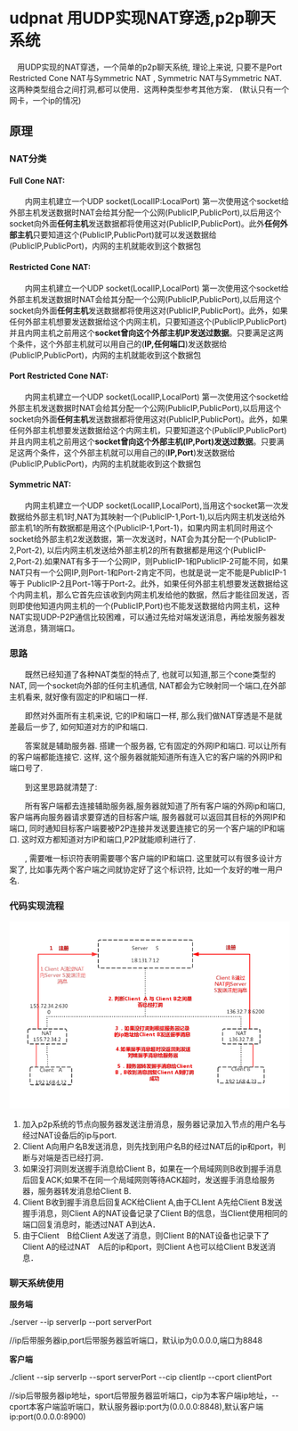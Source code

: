   
 
 # **udpnat 用UDP实现NAT穿透,p2p聊天系统**
  
  &ensp;&ensp;用UDP实现的NAT穿透，一个简单的p2p聊天系统, 理论上来说, 只要不是Port Restricted Cone NAT与Symmetric NAT , Symmetric NAT与Symmetric NAT. 这两种类型组合之间打洞,都可以使用．这两种类型参考其他方案．
(默认只有一个网卡，一个ip的情况)

## 原理
### NAT分类
#### **Full Cone NAT**:  
&ensp;&ensp;&ensp;&ensp;内网主机建立一个UDP socket(LocalIP:LocalPort) 第一次使用这个socket给外部主机发送数据时NAT会给其分配一个公网(PublicIP,PublicPort),以后用这个socket向外面**任何主机**发送数据都将使用这对(PublicIP,PublicPort)。此外**任何外部主机**只要知道这个(PublicIP,PublicPort)就可以发送数据给(PublicIP,PublicPort)，内网的主机就能收到这个数据包

#### **Restricted Cone NAT**: 
&ensp;&ensp;&ensp;&ensp;内网主机建立一个UDP socket(LocalIP,LocalPort) 第一次使用这个socket给外部主机发送数据时NAT会给其分配一个公网(PublicIP,PublicPort),以后用这个socket向外面**任何主机**发送数据都将使用这对(PublicIP,PublicPort)。此外，如果任何外部主机想要发送数据给这个内网主机，只要知道这个(PublicIP,PublicPort)并且内网主机之前用这个**socket曾向这个外部主机IP发送过数据**。只要满足这两个条件，这个外部主机就可以用自己的(**IP,任何端口**)发送数据给(PublicIP,PublicPort)，内网的主机就能收到这个数据包 

#### **Port Restricted Cone NAT**:

&ensp;&ensp;&ensp;&ensp;内网主机建立一个UDP socket(LocalIP,LocalPort) 第一次使用这个socket给外部主机发送数据时NAT会给其分配一个公网(PublicIP,PublicPort),以后用这个socket向外面**任何主机**发送数据都将使用这对(PublicIP,PublicPort)。此外，如果任何外部主机想要发送数据给这个内网主机，只要知道这个(PublicIP,PublicPort)并且内网主机之前用这个**socket曾向这个外部主机(IP,Port)发送过数据**。只要满足这两个条件，这个外部主机就可以用自己的(**IP,Port**)发送数据给(PublicIP,PublicPort)，内网的主机就能收到这个数据包 

#### **Symmetric NAT**: 
&ensp;&ensp;&ensp;&ensp;内网主机建立一个UDP socket(LocalIP,LocalPort),当用这个socket第一次发数据给外部主机1时,NAT为其映射一个(PublicIP-1,Port-1),以后内网主机发送给外部主机1的所有数据都是用这个(PublicIP-1,Port-1)，如果内网主机同时用这个socket给外部主机2发送数据，第一次发送时，NAT会为其分配一个(PublicIP-2,Port-2), 以后内网主机发送给外部主机2的所有数据都是用这个(PublicIP-2,Port-2).如果NAT有多于一个公网IP，则PublicIP-1和PublicIP-2可能不同，如果NAT只有一个公网IP,则Port-1和Port-2肯定不同，也就是说一定不能是PublicIP-1等于 PublicIP-2且Port-1等于Port-2。此外，如果任何外部主机想要发送数据给这个内网主机，那么它首先应该收到内网主机发给他的数据，然后才能往回发送，否则即使他知道内网主机的一个(PublicIP,Port)也不能发送数据给内网主机，这种NAT实现UDP-P2P通信比较困难，可以通过先给对端发送消息，再给发服务器发送消息，猜测端口。


### 思路

&ensp;&ensp;&ensp;&ensp;既然已经知道了各种NAT类型的特点了, 也就可以知道,那三个cone类型的NAT, 同一个socket向外部的任何主机通信, NAT都会为它映射同一个端口,在外部主机看来, 就好像有固定的IP和端口一样.

&ensp;&ensp;&ensp;&ensp;即然对外面所有主机来说, 它的IP和端口一样, 那么我们做NAT穿透是不是就差最后一步了, 如何知道对方的IP和端口.

&ensp;&ensp;&ensp;&ensp;答案就是辅助服务器. 搭建一个服务器, 它有固定的外网IP和端口. 可以让所有的客户端都能连接它. 这样, 这个服务器就能知道所有连入它的客户端的外网IP和端口号了.

&ensp;&ensp;&ensp;&ensp;到这里思路就清楚了:

&ensp;&ensp;&ensp;&ensp;所有客户端都去连接辅助服务器,服务器就知道了所有客户端的外网ip和端口, 客户端再向服务器请求要穿透的目标客户端, 服务器就可以返回其目标的外网IP和端口, 同时通知目标客户端要被P2P连接并发送要连接它的另一个客户端的IP和端口. 这时双方都知道对方IP和端口,P2P就能顺利进行了.


&ensp;&ensp;&ensp;&ensp;, 需要唯一标识符表明需要哪个客户端的IP和端口. 这里就可以有很多设计方案了, 比如事先两个客户端之间就协定好了这个标识符, 比如一个友好的唯一用户名.


### 代码实现流程

![image](https://github.com/coderInk/udpnat/blob/master/udpHole.png)

 1. 加入p2p系统的节点向服务器发送注册消息，服务器记录加入节点的用户名与经过NAT设备后的ip与port.
 2. Client A向用户名B发送消息，则先找到用户名B的经过NAT后的ip和port，判断与对端是否已经打洞．
 3. 如果没打洞则发送握手消息给Client B，如果在一个局域网则B收到握手消息后回复ACK;如果不在同一个局域网则等待ACK超时，发送握手消息给服务器，服务器转发消息给Client B.
 4. Client B收到握手消息后回复ACK给Client A,由于CLIent A先给Client B发送握手消息，则Client A的NAT设备记录了Client B的信息，当Client使用相同的端口回复消息时，能透过NAT A到达A．
 5. 由于Client　B给Client A发送了消息，则Client B的NAT设备也记录下了Client A的经过NAT　A后的ip和port，则Client A也可以给Client B发送消息．


### 聊天系统使用
**服务端**

./server --ip serverIp --port serverPort  

//ip后带服务器ip,port后带服务器监听端口，默认ip为0.0.0.0,端口为8848

**客户端**

 ./client  --sip serverIp --sport serverPort --cip clientIp --cport clientPort
 
 //sip后带服务器ip地址，sport后带服务器监听端口，cip为本客户端ip地址，--cport本客户端监听端口，默认服务器ip:port为(0.0.0.0:8848),默认客户端ip:port(0.0.0.0:8900)


 

